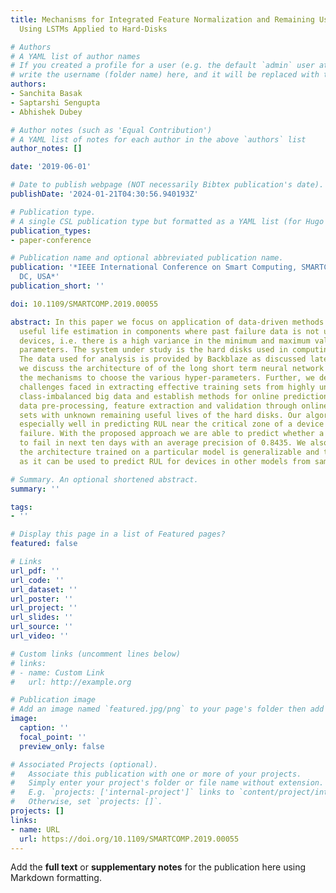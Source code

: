 ```yaml
---
title: Mechanisms for Integrated Feature Normalization and Remaining Useful Life Estimation
  Using LSTMs Applied to Hard-Disks

# Authors
# A YAML list of author names
# If you created a profile for a user (e.g. the default `admin` user at `content/authors/admin/`), 
# write the username (folder name) here, and it will be replaced with their full name and linked to their profile.
authors:
- Sanchita Basak
- Saptarshi Sengupta
- Abhishek Dubey

# Author notes (such as 'Equal Contribution')
# A YAML list of notes for each author in the above `authors` list
author_notes: []

date: '2019-06-01'

# Date to publish webpage (NOT necessarily Bibtex publication's date).
publishDate: '2024-01-21T04:30:56.940193Z'

# Publication type.
# A single CSL publication type but formatted as a YAML list (for Hugo requirements).
publication_types:
- paper-conference

# Publication name and optional abbreviated publication name.
publication: '*IEEE International Conference on Smart Computing, SMARTCOMP 2019, Washington,
  DC, USA*'
publication_short: ''

doi: 10.1109/SMARTCOMP.2019.00055

abstract: In this paper we focus on application of data-driven methods for remaining
  useful life estimation in components where past failure data is not uniform across
  devices, i.e. there is a high variance in the minimum and maximum value of the key
  parameters. The system under study is the hard disks used in computing cluster.
  The data used for analysis is provided by Backblaze as discussed later. In the article,
  we discuss the architecture of of the long short term neural network used and describe
  the mechanisms to choose the various hyper-parameters. Further, we describe the
  challenges faced in extracting effective training sets from highly unorganized and
  class-imbalanced big data and establish methods for online predictions with extensive
  data pre-processing, feature extraction and validation through online simulation
  sets with unknown remaining useful lives of the hard disks. Our algorithm performs
  especially well in predicting RUL near the critical zone of a device approaching
  failure. With the proposed approach we are able to predict whether a disk is going
  to fail in next ten days with an average precision of 0.8435. We also show that
  the architecture trained on a particular model is generalizable and transferable
  as it can be used to predict RUL for devices in other models from same manufacturer.

# Summary. An optional shortened abstract.
summary: ''

tags:
- ''

# Display this page in a list of Featured pages?
featured: false

# Links
url_pdf: ''
url_code: ''
url_dataset: ''
url_poster: ''
url_project: ''
url_slides: ''
url_source: ''
url_video: ''

# Custom links (uncomment lines below)
# links:
# - name: Custom Link
#   url: http://example.org

# Publication image
# Add an image named `featured.jpg/png` to your page's folder then add a caption below.
image:
  caption: ''
  focal_point: ''
  preview_only: false

# Associated Projects (optional).
#   Associate this publication with one or more of your projects.
#   Simply enter your project's folder or file name without extension.
#   E.g. `projects: ['internal-project']` links to `content/project/internal-project/index.md`.
#   Otherwise, set `projects: []`.
projects: []
links:
- name: URL
  url: https://doi.org/10.1109/SMARTCOMP.2019.00055
---
```


Add the **full text** or **supplementary notes** for the publication here using Markdown formatting.
